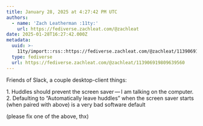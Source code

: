 ```yaml
---
title: January 28, 2025 at 4:27:42 PM UTC
authors:
  - name: 'Zach Leatherman :11ty:'
    url: https://fediverse.zachleat.com/@zachleat
date: 2025-01-28T16:27:42.000Z
metadata:
  uuid: >-
    11ty/import::rss::https://fediverse.zachleat.com/@zachleat/113906919809639560
  type: fediverse
  url: https://fediverse.zachleat.com/@zachleat/113906919809639560
---
```

Friends of Slack, a couple desktop-client things:

1\. Huddles should prevent the screen saver — I am talking on the computer.  
2\. Defaulting to “Automatically leave huddles” when the screen saver starts (when paired with above) is a very bad software default

(please fix one of the above, thx)